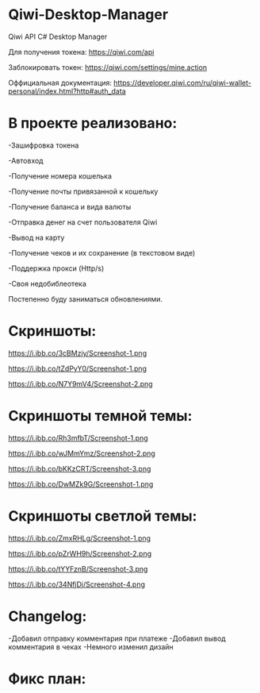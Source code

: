 # Qiwi-Desktop-Manager
Qiwi API C# Desktop Manager

Для получения токена:
https://qiwi.com/api

Заблокировать токен:
https://qiwi.com/settings/mine.action

Оффициальная документация:
https://developer.qiwi.com/ru/qiwi-wallet-personal/index.html?http#auth_data

# В проекте реализовано: 

-Зашифровка токена

-Автовход

-Получение номера кошелька

-Получение почты привязанной к кошельку

-Получение баланса и вида валюты

-Отправка денег на счет пользователя Qiwi

-Вывод на карту

-Получение чеков и их сохранение (в текстовом виде)

-Поддержка прокси (Http/s)

-Своя недобиблеотека

Постепенно буду заниматься обновлениями.

# Скриншоты:

https://i.ibb.co/3cBMzjy/Screenshot-1.png

https://i.ibb.co/tZdPyY0/Screenshot-1.png

https://i.ibb.co/N7Y9mV4/Screenshot-2.png

# Скриншоты темной темы:
https://i.ibb.co/Rh3mfbT/Screenshot-1.png

https://i.ibb.co/wJMmYmz/Screenshot-2.png

https://i.ibb.co/bKKzCRT/Screenshot-3.png

https://i.ibb.co/DwMZk9G/Screenshot-1.png

# Скриншоты светлой темы:

https://i.ibb.co/ZmxRHLg/Screenshot-1.png

https://i.ibb.co/pZrWH9h/Screenshot-2.png

https://i.ibb.co/tYYFznB/Screenshot-3.png

https://i.ibb.co/34NfjDj/Screenshot-4.png

# Changelog:

-Добавил отправку комментария при платеже
-Добавил вывод комментария в чеках
-Немного изменил дизайн

# Фикс план:


